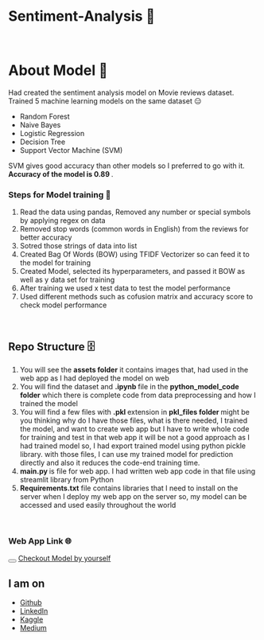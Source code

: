 # Sentiment-Analysis 🙂
<br>
<h1> About Model 🤖</h1>
Had created the sentiment analysis model on <bold> Movie reviews dataset</bold>. Trained 5 machine learning models on the same dataset 😑
<ul> 
  <li> Random Forest </li>
   <li> Naive Bayes </li>
   <li> Logistic Regression </li>
   <li> Decision Tree </li>
   <li> Support Vector Machine (SVM) </li>
</ul>


SVM gives good accuracy than other models so I preferred to go with it. <b>Accuracy of the model is 0.89 </b>.
<h3>Steps for Model training 🦾</h3>
<ol> 
  <li> Read the data using pandas, Removed any number or special symbols by applying regex on data</li>
   <li>Removed stop words (common words in English) from the reviews for better accuracy </li>
   <li>Sotred those strings of data into list</li>
   <li> Created Bag Of Words (BOW) using TFIDF Vectorizer so can feed it to the model for training </li>
   <li>Created Model, selected its hyperparameters, and passed it BOW as well as y data set for training </li>
   <li>After training we used x test data to test the model performance</li>
   <li>Used different methods such as cofusion matrix and accuracy score to check model performance</li>
</ol>

<br>
<h2> Repo Structure 🗄️ </h2>

<ol> 
  <li> You will see the <b> assets folder</b> it contains images that, had used in the web app as I had deployed the model on web</li>
  <li>You will find the dataset and <b>.ipynb </b> file in the <b>python_model_code folder</b> which there is complete code from data preprocessing and how I trained the model</li>
  <li>You will find a few files with <b> .pkl </b> extension in <b> pkl_files folder </b> might be you thinking why do I have those files, what is there needed, I trained the model, and want to create web app but I have to write whole code for training and test in that web app it will be not a good approach as I had trained model so, I had export trained model using python pickle library. with those files, I can use my trained model for prediction directly and also it reduces the code-end training time. </li>
  <li> <b> main.py </b> is file for web app. I had written  web app code in that file using streamlit library from Python </li>
  <li> <b>Requirements.txt</b> file contains libraries that I need to install on the server when I deploy my web app on the server so, my model can be accessed and used easily throughout the world </li>
</ol>

<br>
<h3> Web App Link 🌐</h3>
<button her> </button>
<a href="https://sentiment-detection.streamlit.app">Checkout Model by yourself </a>

<h2>I am on</h2>

<ul>

<li> <a href="https://github.com/gulhassan786" >Github</a></li>
 <li> <a href="https://www.linkedin.com/in/gul-hassan-7b188b202/">LinkedIn</a></li>
  <li> <a href="https://www.kaggle.com/hassangul">Kaggle</a></li>
 <li> <a href="https://medium.com/@gulhassanh49">Medium</a></li> 
 
 </ul>
